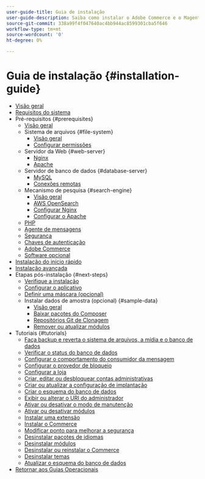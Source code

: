 ```yaml
---
user-guide-title: Guia de instalação
user-guide-description: Saiba como instalar o Adobe Commerce e o Magento Open Source para implantações locais.
source-git-commit: 338a99f4f047640ac4bb944ac8599301cba5f646
workflow-type: tm+mt
source-wordcount: '0'
ht-degree: 0%

---
```



# Guia de instalação {#installation-guide}

- [Visão geral](overview.md)
- [Requisitos do sistema](system-requirements.md)
- Pré-requisitos {#prerequisites}
   - [Visão geral](prerequisites/overview.md)
   - Sistema de arquivos {#file-system}
      - [Visão geral](prerequisites/file-system/overview.md)
      - [Configurar permissões](prerequisites/file-system/configure-permissions.md)
   - Servidor da Web {#web-server}
      - [Nginx](prerequisites/web-server/nginx.md)
      - [Apache](prerequisites/web-server/apache.md)
   - Servidor de banco de dados {#database-server}
      - [MySQL](prerequisites/database/mysql.md)
      - [Conexões remotas](prerequisites/database/mysql-remote.md)
   - Mecanismo de pesquisa {#search-engine}
      - [Visão geral](prerequisites/search-engine/overview.md)
      - [AWS OpenSearch](prerequisites/search-engine/aws-opensearch.md)
      - [Configurar Nginx](prerequisites/search-engine/configure-nginx.md)
      - [Configurar o Apache](prerequisites/search-engine/configure-apache.md)
   - [PHP](prerequisites/php-settings.md)
   - [Agente de mensagens](prerequisites/rabbitmq.md)
   - [Segurança](prerequisites/security.md)
   - [Chaves de autenticação](prerequisites/authentication-keys.md)
   - [Adobe Commerce](prerequisites/commerce.md)
   - [Software opcional](prerequisites/optional-software.md)
- [Instalação do início rápido](composer.md)
- [Instalação avançada](advanced.md)
- Etapas pós-instalação {#next-steps}
   - [Verifique a instalação](next-steps/verify.md)
   - [Configurar o aplicativo](next-steps/configuration.md)
   - [Definir uma máscara (opcional)](next-steps/set-umask.md)
   - Instalar dados de amostra (opcional) {#sample-data}
      - [Visão geral](sample-data/overview.md)
      - [Baixar pacotes do Composer](sample-data/composer-packages.md)
      - [Repositórios Git de Clonagem](sample-data/git-repositories.md)
      - [Remover ou atualizar módulos](sample-data/remove-or-update.md)
- Tutoriais {#tutorials}
   - [Faça backup e reverta o sistema de arquivos, a mídia e o banco de dados](tutorials/backup.md)
   - [Verificar o status do banco de dados](tutorials/database-status.md)
   - [Configurar o comportamento do consumidor da mensagem](tutorials/message-consumers.md)
   - [Configurar o provedor de bloqueio](tutorials/lock-provider.md)
   - [Configurar a loja](tutorials/store.md)
   - [Criar, editar ou desbloquear contas administrativas](tutorials/admin.md)
   - [Criar ou atualizar a configuração de implantação](tutorials/deployment.md)
   - [Criar o esquema do banco de dados](tutorials/database.md)
   - [Exibir ou alterar o URI do administrador](tutorials/admin-uri.md)
   - [Ativar ou desativar o modo de manutenção](tutorials/maintenance-mode.md)
   - [Ativar ou desativar módulos](tutorials/manage-modules.md)
   - [Instalar uma extensão](tutorials/extensions.md)
   - [Instalar o Commerce](tutorials/install.md)
   - [Modificar ponto para melhorar a segurança](tutorials/docroot.md)
   - [Desinstalar pacotes de idiomas](tutorials/language-packages.md)
   - [Desinstalar módulos](tutorials/uninstall-modules.md)
   - [Desinstalar ou reinstalar o Commerce](tutorials/uninstall.md)
   - [Desinstalar temas](tutorials/themes.md)
   - [Atualizar o esquema do banco de dados](tutorials/database-upgrade.md)
- [Retornar aos Guias Operacionais](https://experienceleague.adobe.com/docs/commerce-operations/operational-guides/home.html)
